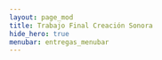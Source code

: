 ```yaml
---
layout: page_mod
title: Trabajo Final Creación Sonora
hide_hero: true
menubar: entregas_menubar
---
```

